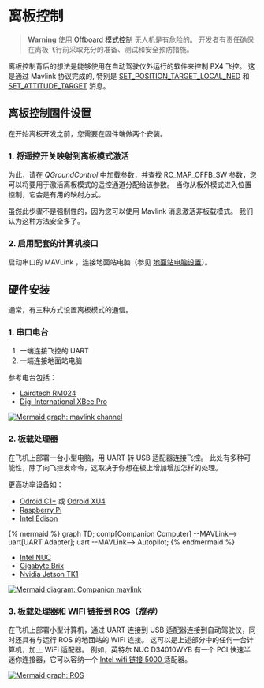 # 离板控制

> **Warning** 使用 [Offboard 模式控制](https://docs.px4.io/en/flight_modes/offboard.html) 无人机是有危险的。 开发者有责任确保在离板飞行前采取充分的准备、测试和安全预防措施。

离板控制背后的想法是能够使用在自动驾驶仪外运行的软件来控制 PX4 飞控。 这是通过 Mavlink 协议完成的, 特别是 [SET_POSITION_TARGET_LOCAL_NED](https://mavlink.io/en/messages/common.html#SET_POSITION_TARGET_LOCAL_NED) 和 [SET_ATTITUDE_TARGET](https://mavlink.io/en/messages/common.html#SET_ATTITUDE_TARGET) 消息。

## 离板控制固件设置

在开始离板开发之前，您需要在固件端做两个安装。

### 1. 将遥控开关映射到离板模式激活

为此，请在 *QGroundControl* 中加载参数，并查找 RC_MAP_OFFB_SW 参数，您可以将要用于激活离板模式的遥控通道分配给该参数。 当你从板外模式进入位置控制，它会是有用的映射方式。

虽然此步骤不是强制性的，因为您可以使用 Mavlink 消息激活非板载模式。 我们认为这种方法安全多了。

### 2. 启用配套的计算机接口

启动串口的 MAVLink ，连接地面站电脑（参见 [地面站电脑设置](../companion_computer/pixhawk_companion.md)）。

## 硬件安装

通常，有三种方式设置离板模式的通信。

### 1. 串口电台

1. 一端连接飞控的 UART
2. 一端连接地面站电脑

参考电台包括：
* [Lairdtech RM024](http://www.lairdtech.com/products/rm024)
* [Digi International XBee Pro](http://www.digi.com/products/xbee-rf-solutions/modules)

[![Mermaid graph: mavlink channel](https://mermaid.ink/img/eyJjb2RlIjoiZ3JhcGggVEQ7XG4gIGduZFtHcm91bmQgU3RhdGlvbl0gLS1NQVZMaW5rLS0-IHJhZDFbR3JvdW5kIFJhZGlvXTtcbiAgcmFkMSAtLVJhZGlvUHJvdG9jb2wtLT4gcmFkMltWZWhpY2xlIFJhZGlvXTtcbiAgcmFkMiAtLU1BVkxpbmstLT4gYVtBdXRvcGlsb3RdOyIsIm1lcm1haWQiOnsidGhlbWUiOiJkZWZhdWx0In0sInVwZGF0ZUVkaXRvciI6ZmFsc2V9)](https://mermaid-js.github.io/mermaid-live-editor/#/edit/eyJjb2RlIjoiZ3JhcGggVEQ7XG4gIGduZFtHcm91bmQgU3RhdGlvbl0gLS1NQVZMaW5rLS0-IHJhZDFbR3JvdW5kIFJhZGlvXTtcbiAgcmFkMSAtLVJhZGlvUHJvdG9jb2wtLT4gcmFkMltWZWhpY2xlIFJhZGlvXTtcbiAgcmFkMiAtLU1BVkxpbmstLT4gYVtBdXRvcGlsb3RdOyIsIm1lcm1haWQiOnsidGhlbWUiOiJkZWZhdWx0In0sInVwZGF0ZUVkaXRvciI6ZmFsc2V9)


<!-- original mermaid graph
graph TD;
  gnd[Ground Station] --MAVLink-- > rad1[Ground Radio];
  rad1 --RadioProtocol-- > rad2[Vehicle Radio];
  rad2 --MAVLink-- > a[Autopilot];
-->

### 2. 板载处理器

在飞机上部署一台小型电脑，用 UART 转 USB 适配器连接飞控。 此处有多种可能性，除了向飞控发命令，这取决于你想在板上增加增加怎样的处理。

更高功率设备如：
* [Odroid C1+](http://www.hardkernel.com/main/products/prdt_info.php?g_code=G143703355573) 或 [Odroid XU4](http://www.hardkernel.com/main/products/prdt_info.php?g_code=G143452239825)
* [Raspberry Pi](https://www.raspberrypi.org/)
* [Intel Edison](http://www.intel.com/content/www/us/en/do-it-yourself/edison.html)

{% mermaid %} graph TD; comp[Companion Computer] --MAVLink--> uart[UART Adapter]; uart --MAVLink--> Autopilot; {% endmermaid %}
* [Intel NUC](http://www.intel.com/content/www/us/en/nuc/overview.html)
* [Gigabyte Brix](http://www.gigabyte.com/products/list.aspx?s=47&ck=104)
* [Nvidia Jetson TK1](https://developer.nvidia.com/jetson-tk1)

[![Mermaid diagram: Companion mavlink](https://mermaid.ink/img/eyJjb2RlIjoiZ3JhcGggVEQ7XG4gIGNvbXBbQ29tcGFuaW9uIENvbXB1dGVyXSAtLU1BVkxpbmstLT4gdWFydFtVQVJUIEFkYXB0ZXJdO1xuICB1YXJ0IC0tTUFWTGluay0tPiBBdXRvcGlsb3Q7IiwibWVybWFpZCI6eyJ0aGVtZSI6ImRlZmF1bHQifSwidXBkYXRlRWRpdG9yIjpmYWxzZX0)](https://mermaid-js.github.io/mermaid-live-editor/#/edit/eyJjb2RlIjoiZ3JhcGggVEQ7XG4gIGNvbXBbQ29tcGFuaW9uIENvbXB1dGVyXSAtLU1BVkxpbmstLT4gdWFydFtVQVJUIEFkYXB0ZXJdO1xuICB1YXJ0IC0tTUFWTGluay0tPiBBdXRvcGlsb3Q7IiwibWVybWFpZCI6eyJ0aGVtZSI6ImRlZmF1bHQifSwidXBkYXRlRWRpdG9yIjpmYWxzZX0)


<!-- original mermaid graph
graph TD;
  comp[Companion Computer] --MAVLink-- > uart[UART Adapter];
  uart --MAVLink-- > Autopilot;
-->

### 3. 板载处理器和 WIFI 链接到 ROS（***推荐***）

在飞机上部署小型计算机，通过 UART 连接到 USB 适配器连接到自动驾驶仪，同时还具有与运行 ROS 的地面站的 WIFI 连接。 这可以是上述部分中的任何一台计算机，加上 WiFi 适配器。 例如，英特尔 NUC D34010WYB 有一个 PCI 快速半迷你连接器，它可以容纳一个 [Intel wifi 链接 5000 ](http://www.intel.com/products/wireless/adapters/5000/) 适配器。

[![Mermaid graph: ROS](https://mermaid.ink/img/eyJjb2RlIjoiZ3JhcGggVERcbiAgc3ViZ3JhcGggR3JvdW5kICBTdGF0aW9uXG4gIGduZFtST1MgRW5hYmxlZCBDb21wdXRlcl0gLS0tIHFnY1txR3JvdW5kQ29udHJvbF1cbiAgZW5kXG4gIGduZCAtLU1BVkxpbmsvVURQLS0-IHdbV2lGaV07XG4gIHFnYyAtLU1BVkxpbmstLT4gdztcbiAgc3ViZ3JhcGggVmVoaWNsZVxuICBjb21wW0NvbXBhbmlvbiBDb21wdXRlcl0gLS1NQVZMaW5rLS0-IHVhcnRbVUFSVCBBZGFwdGVyXVxuICB1YXJ0IC0tLSBBdXRvcGlsb3RcbiAgZW5kXG4gIHcgLS0tIGNvbXAiLCJtZXJtYWlkIjp7InRoZW1lIjoiZGVmYXVsdCJ9LCJ1cGRhdGVFZGl0b3IiOmZhbHNlfQ)](https://mermaid-js.github.io/mermaid-live-editor/#/edit/eyJjb2RlIjoiZ3JhcGggVERcbiAgc3ViZ3JhcGggR3JvdW5kICBTdGF0aW9uXG4gIGduZFtST1MgRW5hYmxlZCBDb21wdXRlcl0gLS0tIHFnY1txR3JvdW5kQ29udHJvbF1cbiAgZW5kXG4gIGduZCAtLU1BVkxpbmsvVURQLS0-IHdbV2lGaV07XG4gIHFnYyAtLU1BVkxpbmstLT4gdztcbiAgc3ViZ3JhcGggVmVoaWNsZVxuICBjb21wW0NvbXBhbmlvbiBDb21wdXRlcl0gLS1NQVZMaW5rLS0-IHVhcnRbVUFSVCBBZGFwdGVyXVxuICB1YXJ0IC0tLSBBdXRvcGlsb3RcbiAgZW5kXG4gIHcgLS0tIGNvbXAiLCJtZXJtYWlkIjp7InRoZW1lIjoiZGVmYXVsdCJ9LCJ1cGRhdGVFZGl0b3IiOmZhbHNlfQ)


<!-- original mermaid graph
graph TD
  subgraph Ground  Station
  gnd[ROS Enabled Computer] --- qgc[qGroundControl]
  end
  gnd --MAVLink/UDP-- > w[WiFi];
  qgc --MAVLink-- > w;
  subgraph Vehicle
  comp[Companion Computer] --MAVLink-- > uart[UART Adapter]
  uart --- Autopilot
  end
  w --- comp
-->
